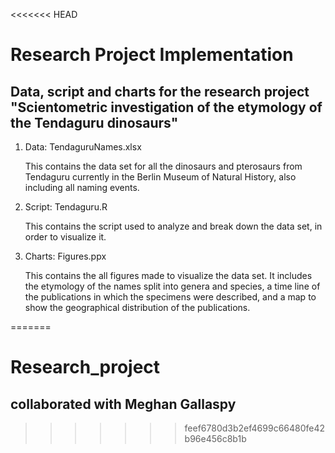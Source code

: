 <<<<<<< HEAD
# Research Project Implementation

## Data, script and charts for the research project "Scientometric investigation of the etymology of the Tendaguru dinosaurs"

1. Data: TendaguruNames.xlsx

	This contains the data set for all the dinosaurs and pterosaurs from Tendaguru currently in the Berlin Museum of Natural History, also including all naming events. 
    
2. Script: Tendaguru.R

	This contains the script used to analyze and break down the data set, in order to visualize it.
    
3. Charts: Figures.ppx

	This contains the all figures made to visualize the data set. It includes the etymology of the names split into genera and species, a time line of the publications in which the specimens were described, and a map to show the geographical distribution of the publications.

=======
# Research_project
## collaborated with Meghan Gallaspy
>>>>>>> feef6780d3b2ef4699c66480fe42b96e456c8b1b
